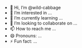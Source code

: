- 👋 Hi, I’m @wild-cabbage
- 👀 I’m interested in ...
- 🌱 I’m currently learning ...
- 💞️ I’m looking to collaborate on ...
- 📫 How to reach me ...
- 😄 Pronouns: ...
- ⚡ Fun fact: ...

<!---
wild-cabbage/wild-cabbage is a ✨ special ✨ repository because its `README.md` (this file) appears on your GitHub profile.
You can click the Preview link to take a look at your changes.
--->
